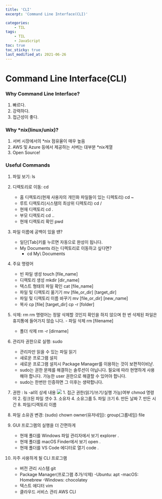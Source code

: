 ```yaml
---
title: 'CLI'
excerpt: 'Command Line Interface(CLI)'

categories:
    - TIL
tags:
    - TIL
    - JavaScript
toc: true
toc_sticky: true
last_modified_at: 2021-06-26
---
```


# Command Line Interface(CLI)

### Why Command Line Interface?

1. 빠르다.
2. 강력하다.
3. 접근성이 좋다.

### Why \*nix(linux/unix)?

1. 서버 시장에서의 \*nix 점유율이 매우 높음
2. AWS 및 Azure 등에서 제공하는 서버는 대부분 \*nix계열
3. Open Source!

### Useful Commands

1. 파일 보기: ls
2. 디렉토리로 이동: cd

    - 홈 디렉토리(현재 사용자의 개인화 파일들이 있는 디렉토리)
      cd ~
    - 루트 디렉토리(시스템의 최상위 디렉토리)
      cd /
    - 현재 디렉토리
      cd .
    - 부모 디렉토리
      cd ..
    - 현재 디렉토리 확인
      pwd

3. 파일 이름에 공백이 있을 떈?

    - 일단[Tab]키를 누르면 자동으로 완성이 됩니다.
    - My Documents 라는 디렉토리로 이동하고 싶다면?
        - cd My\ Documents

4. 주요 명령어

    - 빈 파일 생성
      touch [file_name]
    - 디렉토리 생성
      mkdir [dir_name]
    - 텍스트 형태의 파일 확인
      cat [file_name]
    - 파일 및 디렉토리 옮기기
      mv [file_or_dir] [target_dir]
    - 파일 및 디렉토리 이름 바꾸기
      mv [file_or_dir] [new_name]
    - 복사
      cp [file] [target_dir]
      cp -r [folder]

5. 삭제: rm
   rm 명령어는 정말 삭제할 것인지 확인을 하지 않으며 한 번 삭제된 파일은 휴지통에 들어가지 않습
   니다. - 파일 삭제
   rm [filename]
    - 폴더 삭제
      rm -r [dirname]
6. 관리자 권한으로 실행: sudo
    - 관리자만 읽을 수 있는 파일 읽기
    - 새로운 프로그램 설치
    - 새로운 프로그램 설치시 Package Manager를 이용하는 것이 보편적이비낟.
    - sudo는 권한 문제를 해결하는 솔루션이 아닙니다. 필요에 따라 현명하게 사용해야 합니다. 가능한 user 권한으로 해결할 수 있어야 합니다.
    - sudo는 한번만 인증하면 그 이후는 생략합니다.
7. 권한 : ls -al의 상세 내용
   ![](https://images.velog.io/images/blackdavil01/post/c8066a78-b0c9-4d84-bbd5-abcd6175f346/%EC%8A%A4%ED%81%AC%EB%A6%B0%EC%83%B7,%202021-01-27%2011-36-36.png) 1. 접근 권한(읽기/쓰기/실행 가능)여부 chmod 명령어 2. 링크된 파일 갯수 3. 소유자 4. 소유그룹 5. 파일 크기 6. 만든 날짜 7. 만든 시간 8. 파일/디렉토리 이름
8. 파일 소유권 변경: (sudo) chown owner(유저네임): group(그룹네임) file

9. GUI 프로그램의 실행을 더 간편하게
    - 현재 폴더를 Windows 파일 관리자에서 보기
      explorer .
    - 현재 폴더를 macOS Finder에서 보기
      open .
    - 현재 폴더를 VS Code 에디터로 열기
      code .
10. 자주 사용하게 될 CLI 프로그램
    - 버전 관리 시스템 git
    - Package Manager(프로그램 추가/삭제)
      -Ubuntu: apt
      -macOS: Homebrew
      -Windows: chocolatey
    - 텍스트 에디터 vim
    - 클라우드 서비스 관리 AWS CLI
